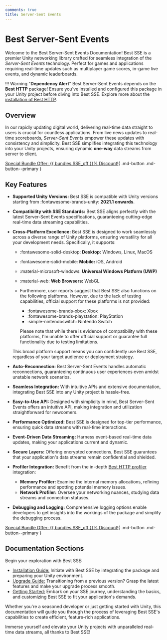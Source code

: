 ```yaml
---
comments: true
title: Server-Sent Events
---
```


# Best Server-Sent Events

Welcome to the Best Server-Sent Events Documentation! Best SSE is a premier Unity networking library crafted for seamless integration of the *Server-Sent Events* technology. 
Perfect for games and applications requiring real-time updates such as multiplayer game scores, in-game live events, and dynamic leaderboards.

!!! Warning "**Dependency Alert**"
    Best Server-Sent Events depends on the **Best HTTP** package! 
    Ensure you've installed and configured this package in your Unity project before diving into Best SSE. 
    Explore more about the [installation of Best HTTP](../HTTP/installation.md).

## Overview
In our rapidly updating digital world, delivering real-time data straight to users is crucial for countless applications. 
From live news updates to real-time scoreboards, *Server-Sent Events* empower these updates with consistency and simplicity. 
Best SSE simplifies integrating this technology into your Unity projects, ensuring dynamic **one-way** data streams from server to client.

<!--[Buy Now on :fontawesome-brands-unity: Asset Store](https://assetstore.unity.com/packages/slug/268758?aid=1101lfX8E){ .md-button .md-button--primary }-->
[Special Bundle Offer: {{ bundles.SSE_off }}% Discount!](https://assetstore.unity.com/packages/slug/268839?aid=1101lfX8E){ .md-button .md-button--primary }

## Key Features
- **Supported Unity Versions:** Best SSE is compatible with Unity versions starting from :fontawesome-brands-unity: **2021.1 onwards**.
- **Compatibility with SSE Standards:** Best SSE aligns perfectly with the latest Server-Sent Events specifications, guaranteeing cutting-edge real-time data streaming capabilities.
- **Cross-Platform Excellence:** Best SSE is designed to work seamlessly across a diverse range of Unity platforms, ensuring versatility for all your development needs. Specifically, it supports:
    
    - :fontawesome-solid-desktop: **Desktop:** Windows, Linux, MacOS
    - :fontawesome-solid-mobile:  **Mobile:** iOS, Android
    - :material-microsoft-windows: **Universal Windows Platform (UWP)**
    - :material-web: **Web Browsers:** WebGL
	- Furthermore, user reports suggest that Best SSE also functions on the following platforms. However, due to the lack of testing capabilities, official support for these platforms is not provided:
		- :fontawesome-brands-xbox: Xbox
		- :fontawesome-brands-playstation: PlayStation
		- :simple-nintendoswitch: Nintendo Switch
		
		Please note that while there is evidence of compatibility with these platforms, I'm unable to offer official support or guarantee full functionality due to testing limitations.
    
    This broad platform support means you can confidently use Best SSE, regardless of your target audience or deployment strategy.

- **Auto-Reconnection:** Best Server-Sent Events handles automatic reconnections, guaranteeing continuous user experiences even amidst unstable network scenarios.
- **Seamless Integration:** With intuitive APIs and extensive documentation, integrating Best SSE into any Unity project is hassle-free.
- **Easy-to-Use API:** Designed with simplicity in mind, Best Server-Sent Events offers an intuitive API, making integration and utilization straightforward for newcomers.
- **Performance Optimized:** Best SSE is designed for top-tier performance, ensuring quick data streams with real-time interactions.
- **Event-Driven Data Streaming:** Harness event-based real-time data updates, making your applications current and dynamic.
- **Secure Layers:** Offering encrypted connections, Best SSE guarantees that your application's data streams remain confidential and shielded.
- **Profiler Integration:** Benefit from the in-depth [Best HTTP profiler](../Shared/profiler/index.md) integration:
    - **Memory Profiler:** Examine the internal memory allocations, refining performance and spotting potential memory issues.
    - **Network Profiler:** Oversee your networking nuances, studying data streams and connection statuses.
- **Debugging and Logging:** Comprehensive logging options enable developers to get insights into the workings of the package and simplify the debugging process.

<!--[Buy Now on :fontawesome-brands-unity: Asset Store](https://assetstore.unity.com/packages/slug/268758?aid=1101lfX8E){ .md-button .md-button--primary }-->
[Special Bundle Offer: {{ bundles.SSE_off }}% Discount!](https://assetstore.unity.com/packages/slug/268839?aid=1101lfX8E){ .md-button .md-button--primary }

## Documentation Sections
Begin your exploration with Best SSE:

- [Installation Guide:](installation.md) Initiate with Best SSE by integrating the package and preparing your Unity environment.
- [Upgrade Guide:](upgrade-guide.md) Transitioning from a previous version? Grasp the latest features and make your upgrade process smooth.
- [Getting Started:](getting-started/index.md) Embark on your SSE journey, understanding the basics, and customizing Best SSE to fit your application's demands.

Whether you're a seasoned developer or just getting started with Unity, this documentation will guide you through the process of leveraging Best SSE's capabilities to create efficient, feature-rich applications.

Immerse yourself and elevate your Unity projects with unparalleled real-time data streams, all thanks to Best SSE!
